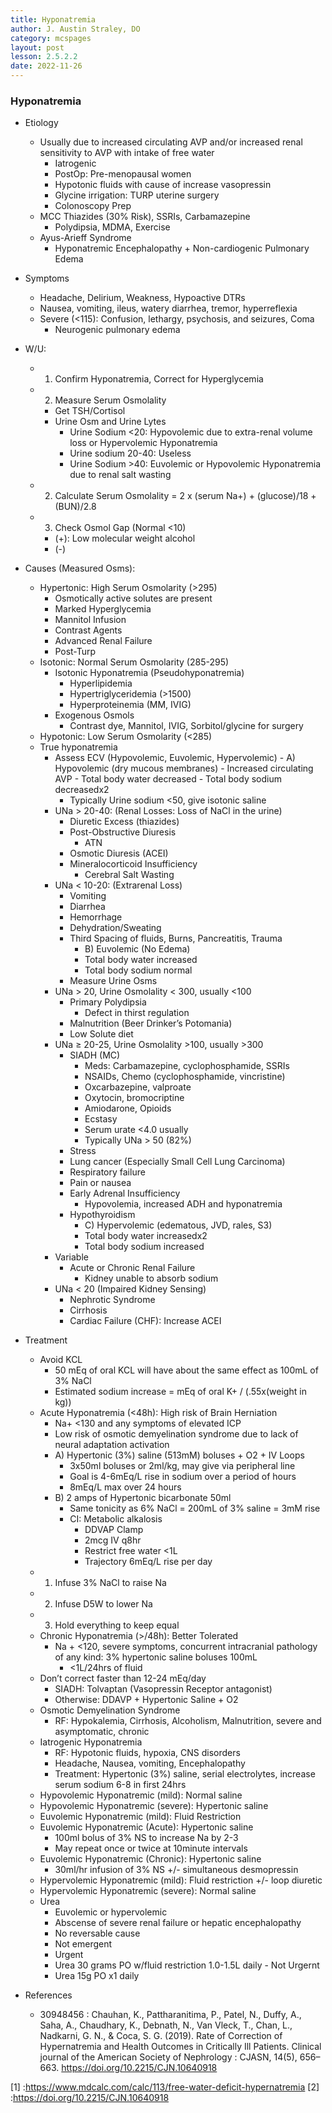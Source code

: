 ```yaml
---
title: Hyponatremia
author: J. Austin Straley, DO
category: mcspages
layout: post
lesson: 2.5.2.2
date: 2022-11-26
---
```


<html>
    <meta charset="UTF-8">
    <meta name="viewport" content="width=device-width, initial-scale=1">
    <link href="{{site.baseurl}}/assets/grid/bootstrap-grid.min.css" rel="stylesheet">
    <link href="{{site.baseurl}}/assets/grid/grid.css" rel="stylesheet">
    <link rel="stylesheet" href="{{site.baseurl}}/assets/gitbook/gitbook-plugin-fontsettings/website.css">
    <link rel="stylesheet" href="{{site.baseurl}}/assets/gitbook/gitbook-plugin-search-pro/search.css">
    <link rel="stylesheet" href="{{site.baseurl}}/assets/gitbook/gitbook-plugin-back-to-top-button/plugin.css">
    <link rel="stylesheet" href="{{site.baseurl}}/assets/gitbook/style.css">
    <link rel="stylesheet" href="{{site.baseurl}}/assets/gitbook/custom.css">
    <link rel="stylesheet" href="{{site.baseurl}}/assets/gitbook/rouge/{{ site.syntax_highlighter_style | default: 'colorful' }}.css">
    <meta name="HandheldFriendly" content="true"/>
    <meta name="viewport" content="width=device-width, initial-scale=1, user-scalable=no">
    <meta name="apple-mobile-web-app-capable" content="yes">
    <meta name="apple-mobile-web-app-status-bar-style" content="black">
    <link rel="apple-touch-icon-precomposed" sizes="152x152" href="{{site.baseurl}}/assets/gitbook/images/apple-touch-icon-precomposed-152.png">
    <link rel="shortcut icon" href="{{site.baseurl}}/{{site.favicon_path}}" type="image/x-icon">
    <style>
        .p {
            color: #B8B8B8;
        }
        .p1 {
            color
        }
    </style>
</html>

### Hyponatremia
-	Etiology
    -	Usually due to increased circulating AVP and/or increased renal sensitivity to AVP with intake of free water
        -	Iatrogenic
        -	PostOp: Pre-menopausal women
        -	Hypotonic fluids with cause of increase vasopressin
        -	Glycine irrigation: TURP uterine surgery
        -	Colonoscopy Prep
    -	MCC Thiazides (30% Risk), SSRIs, Carbamazepine
        -	Polydipsia, MDMA, Exercise
    -	Ayus-Arieff Syndrome
        -	Hyponatremic Encephalopathy + Non-cardiogenic Pulmonary Edema
-	Symptoms
    -	Headache, Delirium, Weakness, Hypoactive DTRs
    -	Nausea, vomiting, ileus, watery diarrhea, tremor, hyperreflexia
    -	Severe (<115): Confusion, lethargy, psychosis, and seizures, Coma
        -	Neurogenic pulmonary edema
-	W/U: 
    -	1) Confirm Hyponatremia, Correct for Hyperglycemia
    -	2) Measure Serum Osmolality
        -	Get TSH/Cortisol
        -	Urine Osm and Urine Lytes
            -	Urine Sodium <20: Hypovolemic due to extra-renal volume loss or Hypervolemic Hyponatremia
            -	Urine sodium 20-40: Useless
            -	Urine Sodium >40: Euvolemic or Hypovolemic Hyponatremia due to renal salt wasting
    -	2) Calculate Serum Osmolality = 2 x (serum Na+) + (glucose)/18 + (BUN)/2.8
    -	3) Check Osmol Gap (Normal <10)
        -	(+): Low molecular weight alcohol
        -	(-)
-	Causes (Measured Osms):
    -	Hypertonic: High Serum Osmolarity (>295)
        -	Osmotically active solutes are present
        -	Marked Hyperglycemia
        -	Mannitol Infusion
        -	Contrast Agents
        -	Advanced Renal Failure
        -	Post-Turp
    -	Isotonic: Normal Serum Osmolarity (285-295)
        -	Isotonic Hyponatremia (Pseudohyponatremia)
            -	Hyperlipidemia
            -	Hypertriglyceridemia (>1500)
            -	Hyperproteinemia (MM, IVIG)
        -	Exogenous Osmols
            -	Contrast dye, Mannitol, IVIG, Sorbitol/glycine for surgery
    -	Hypotonic: Low Serum Osmolarity (<285)
    -	True hyponatremia
        -	Assess ECV (Hypovolemic, Euvolemic, Hypervolemic)
                -	A) Hypovolemic (dry mucous membranes)
                -	Increased circulating AVP
                -	Total body water decreased
                -	Total body sodium decreasedx2
            -	Typically Urine sodium <50, give isotonic saline 
        -	UNa > 20-40: (Renal Losses: Loss of NaCl in the urine)
            -	Diuretic Excess (thiazides)
            -	Post-Obstructive Diuresis
                -	ATN
            -	Osmotic Diuresis (ACEI)
            -	Mineralocorticoid Insufficiency
                -	Cerebral Salt Wasting
        -	UNa < 10-20: (Extrarenal Loss)
            -	Vomiting
            -	Diarrhea
            -	Hemorrhage
            -	Dehydration/Sweating
            -	Third Spacing of fluids, Burns, Pancreatitis, Trauma
                -	B) Euvolemic (No Edema)
                -	Total body water increased
                -	Total body sodium normal
            -	Measure Urine Osms
        -	UNa > 20, Urine Osmolality < 300, usually <100
            -	Primary Polydipsia
                -	Defect in thirst regulation
            -	Malnutrition (Beer Drinker’s Potomania)
            -	Low Solute diet
        -	UNa ≥ 20-25, Urine Osmolality >100, usually >300
            -	SIADH (MC)
                -	Meds: Carbamazepine, cyclophosphamide, SSRIs
                -	NSAIDs, Chemo (cyclophosphamide, vincristine)
                -	Oxcarbazepine, valproate
                -	Oxytocin, bromocriptine
                -	Amiodarone, Opioids
                -	Ecstasy
                -	Serum urate <4.0 usually
                -	Typically UNa > 50 (82%)
            -	Stress
            -	Lung cancer (Especially Small Cell Lung Carcinoma)
            -	Respiratory failure
            -	Pain or nausea
            -	Early Adrenal Insufficiency
                -	Hypovolemia, increased ADH and hyponatremia
            -	Hypothyroidism
                -	C) Hypervolemic (edematous, JVD, rales, S3)
                -	Total body water increasedx2
                -	Total body sodium increased
        -	Variable
            -	Acute or Chronic Renal Failure
                -	Kidney unable to absorb sodium
        -	UNa < 20 (Impaired Kidney Sensing)
            -	Nephrotic Syndrome
            -	Cirrhosis
            -	Cardiac Failure (CHF): Increase ACEI 
-	Treatment
    -	Avoid KCL
        -	50 mEq of oral KCL will have about the same effect as 100mL of 3% NaCl
        -	Estimated sodium increase = mEq of oral K+ / (.55x(weight in kg))
    -	Acute Hyponatremia (<48h): High risk of Brain Herniation
        -	Na+ <130 and any symptoms of elevated ICP
        -	Low risk of osmotic demyelination syndrome due to lack of neural adaptation activation
        -	A) Hypertonic (3%) saline (513mM) boluses + O2 + IV Loops
            -	3x50ml boluses or 2ml/kg, may give via peripheral line
            -	Goal is 4-6mEq/L rise in sodium over a period of hours
            -	8mEq/L max over 24 hours
        -	B) 2 amps of Hypertonic bicarbonate 50ml
            -	Same tonicity as 6% NaCl = 200mL of 3% saline = 3mM rise
            -	CI: Metabolic alkalosis
                -	DDVAP Clamp
                -	2mcg IV q8hr
                -	Restrict free water <1L
                -	Trajectory 6mEq/L rise per day
    -	1) Infuse 3% NaCl to raise Na
    -	2) Infuse D5W to lower Na
    -	3) Hold everything to keep equal
    -	Chronic Hyponatremia (>/48h): Better Tolerated
        -	Na + <120, severe symptoms, concurrent intracranial pathology of any kind: 3% hypertonic saline boluses 100mL
            -	<1L/24hrs of fluid
    -	Don’t correct faster than 12-24 mEq/day
        -	SIADH: Tolvaptan (Vasopressin Receptor antagonist)
        -	Otherwise: DDAVP + Hypertonic Saline + O2
    -	Osmotic Demyelination Syndrome
        -	RF: Hypokalemia, Cirrhosis, Alcoholism, Malnutrition, severe and asymptomatic, chronic
    -	Iatrogenic Hyponatremia
        -	RF: Hypotonic fluids, hypoxia, CNS disorders
        -	Headache, Nausea, vomiting, Encephalopathy
        -	Treatment: Hypertonic (3%) saline, serial electrolytes, increase serum sodium 6-8 in first 24hrs
    -	Hypovolemic Hyponatremic (mild): Normal saline
    -	Hypovolemic Hyponatremic (severe): Hypertonic saline
    -	Euvolemic Hyponatremic (mild): Fluid Restriction
    -	Euvolemic Hyponatremic (Acute): Hypertonic saline
        -	100ml bolus of 3% NS to increase Na by 2-3
        -	May repeat once or twice at 10minute intervals
    -	Euvolemic Hyponatremic (Chronic): Hypertonic saline
        -	30ml/hr infusion of 3% NS +/- simultaneous desmopressin
    -	Hypervolemic Hyponatremic (mild): Fluid restriction +/- loop diuretic
    -	Hypervolemic Hyponatremic (severe): Normal saline
    -	Urea
        -	Euvolemic or hypervolemic
        -	Abscense of severe renal failure or hepatic encephalopathy
        -	No reversable cause
        -	Not emergent
        -	Urgent
        -	Urea 30 grams PO w/fluid restriction 1.0-1.5L daily
                -	Not Urgernt
        -	Urea 15g PO x1 daily






- References
    - 30948456 : Chauhan, K., Pattharanitima, P., Patel, N., Duffy, A., Saha, A., Chaudhary, K., Debnath, N., Van Vleck, T., Chan, L., Nadkarni, G. N., & Coca, S. G. (2019). Rate of Correction of Hypernatremia and Health Outcomes in Critically Ill Patients. Clinical journal of the American Society of Nephrology : CJASN, 14(5), 656–663. https://doi.org/10.2215/CJN.10640918


[1] :https://www.mdcalc.com/calc/113/free-water-deficit-hypernatremia
[2] :https://doi.org/10.2215/CJN.10640918



